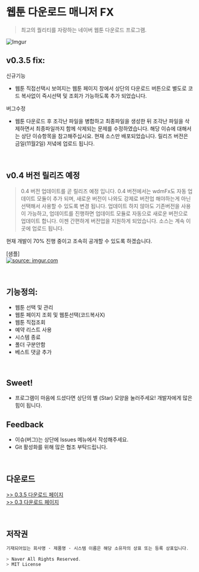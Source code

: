 # 웹툰 다운로드 매니저 FX
> 최고의 퀄리티를 자랑하는 네이버 웹툰 다운로드 프로그램.


![Imgur](https://i.imgur.com/haI0RoJ.png)

## v0.3.5 fix:

신규기능
   * 웹툰 직접선택시 보여지는 웹툰 페이지 창에서 상단의 다운로드 버튼으로 별도로 코드 복사없이 즉시선택 및 조회가 가능하도록 추가 되었습니다.

버그수정
   * 웹툰 다운로드 후 조각난 파일을 병합하고 최종파일을 생성한 뒤 조각난 파일을 삭제하면서 최종파일까지 함께 삭제되는 문제를 수정하였습니다.
     해당 이슈에 대해서는 상단 이슈항목을 참고해주십시요. 현재 소스만 배포되었습니다. 릴리즈 버전은 금일(11월2일) 저녘에 업로드 됩니다.

<br/>

## v0.4 버전 릴리즈 예정
> 0.4 버전 업데이트를 곧 릴리즈 예정 입니다.
> 0.4 버전에서는 wdmFx도 자동 업데이트 모듈이 추가 되며, 새로운 버전이 나와도 강제로 버전업 해야하는게 아닌 선택해서 사용할 수 있도록 변경 됩니다. 업데이트 하지 않아도 기존버전을 사용이 가능하고, 업데이트를 진행하면 업데이트 모듈로 자동으로 새로운 버전으로 업데이트 합니다. 이젠 간편하게 버전업을 지원하게 되었습니다. 소스는 계속 이곳에 업로드 됩니다.

현재 개발이 70% 진행 중이고 조속히 공개할 수 있도록 하겠습니다.

[샘플] <br>
<a href="https://imgur.com/QuBN1HR"><img src="https://i.imgur.com/QuBN1HR.gif" title="source: imgur.com" /></a>
 
<br/>

## 기능정의:

* 웹툰 선택 및 관리
* 웹툰 페이지 조회 및 웹툰선택(코드복사X)
* 웹툰 직접조회
* 예약 리스트 사용
* 시스템 종료
* 폴더 구분안함
* 베스트 댓글 추가

<br/>

## Sweet!

 * 프로그램이 마음에 드셨다면 상단의 별 (Star) 모양을 눌러주세요!
   개발자에게 많은 힘이 됩니다.
   
## Feedback

  * 이슈(버그)는 상단에 Issues 메뉴에서 작성해주세요.
  * Git 활성화를 위해 많은 협조 부탁드립니다.

<br/>

## 다운로드
[>> 0.3.5 다운로드 페이지](https://github.com/kimyearho/WebtoonDownloadManager/releases/tag/0.3.5) <br>
[>> 0.3 다운로드 페이지](https://github.com/kimyearho/WebtoonDownloadManager/releases/tag/0.3)

<br/>

## 저작권
```javascript
기재되어있는 회사명 · 제품명 · 시스템 이름은 해당 소유자의 상표 또는 등록 상표입니다.

> Naver All Rights Reserved.
> MIT License
```
